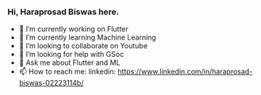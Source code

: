### Hi, Haraprosad Biswas here.

- 🔭 I’m currently working on Flutter
- 🌱 I’m currently learning Machine Learning
- 👯 I’m looking to collaborate on Youtube
- 🤔 I’m looking for help with GSoc
- 💬 Ask me about Flutter and ML
- 📫 How to reach me: linkedin: https://www.linkedin.com/in/haraprosad-biswas-02223114b/

